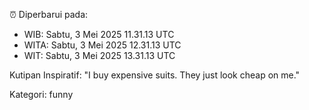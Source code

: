⏰ Diperbarui pada:
- WIB: Sabtu, 3 Mei 2025 11.31.13 UTC
- WITA: Sabtu, 3 Mei 2025 12.31.13 UTC
- WIT: Sabtu, 3 Mei 2025 13.31.13 UTC

Kutipan Inspiratif:
"I buy expensive suits. They just look cheap on me."


Kategori: funny

